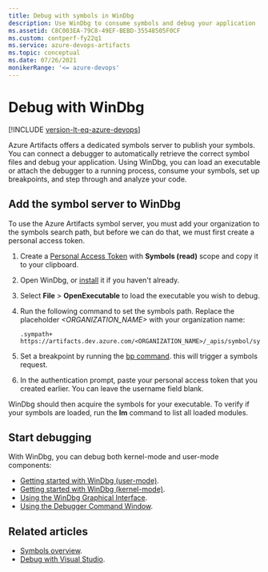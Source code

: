 ```yaml
---
title: Debug with symbols in WinDbg
description: Use WinDbg to consume symbols and debug your application
ms.assetid: C8C003EA-79C8-49EF-BEBD-35548505F0CF
ms.custom: contperf-fy22q1
ms.service: azure-devops-artifacts
ms.topic: conceptual
ms.date: 07/26/2021
monikerRange: '<= azure-devops'
---
```


# Debug with WinDbg

[!INCLUDE [version-lt-eq-azure-devops](../../includes/version-lt-eq-azure-devops.md)]

 Azure Artifacts offers a dedicated symbols server to publish your symbols. You can connect a debugger to automatically retrieve the correct symbol files and debug your application. Using WinDbg, you can load an executable or attach the debugger to a running process, consume your symbols, set up breakpoints, and step through and analyze your code.

## Add the symbol server to WinDbg

To use the Azure Artifacts symbol server, you must add your organization to the symbols search path, but before we can do that, we must first create a personal access token.

1. Create a [Personal Access Token](../../organizations/accounts/use-personal-access-tokens-to-authenticate.md) with **Symbols (read)** scope and copy it to your clipboard.
1. Open WinDbg, or [install](https://www.microsoft.com/store/p/windbg-preview/9pgjgd53tn86) it if you haven't already.
1. Select **File** > **OpenExecutable** to load the executable you wish to debug.
1. Run the following command to set the symbols path. Replace the placeholder *<ORGANIZATION_NAME>* with your organization name:

    ```Command
    .sympath+ https://artifacts.dev.azure.com/<ORGANIZATION_NAME>/_apis/symbol/symsrv
    ```

1. Set a breakpoint by running the [bp command](/windows-hardware/drivers/debugger/bp--bu--bm--set-breakpoint-). this will trigger a symbols request.
1. In the authentication prompt, paste your personal access token that you created earlier. You can leave the username field blank.

WinDbg should then acquire the symbols for your executable. To verify if your symbols are loaded, run the **lm** command to list all loaded modules.

## Start debugging

With WinDbg, you can debug both kernel-mode and user-mode components:

- [Getting started with WinDbg (user-mode)](/windows-hardware/drivers/debugger/getting-started-with-windbg).
- [Getting started with WinDbg (kernel-mode)](/windows-hardware/drivers/debugger/getting-started-with-windbg--kernel-mode-).
- [Using the WinDbg Graphical Interface](/windows-hardware/drivers/debugger/windbg-graphical-interface).
- [Using the Debugger Command Window](/windows-hardware/drivers/debugger/the-debugger-command-window).

## Related articles

- [Symbols overview](../concepts/symbols.md).
- [Debug with Visual Studio](./debug-with-symbols-visual-studio.md).
